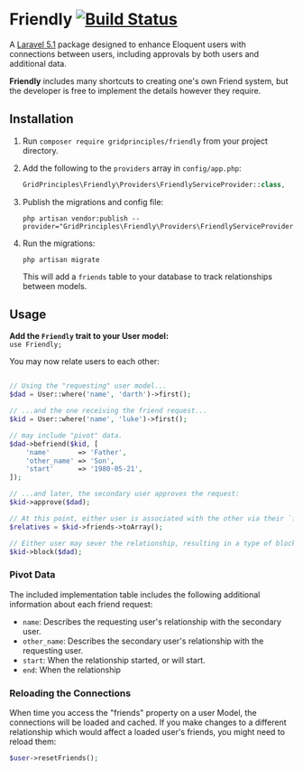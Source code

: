 # Friendly [![Build Status](https://travis-ci.org/gridprinciples/friendly.svg?branch=master)](https://travis-ci.org/gridprinciples/friendly)

A [Laravel 5.1](http://laravel.com/docs/5.1) package designed to enhance Eloquent users with connections between users,
including approvals by both users and additional data.

**Friendly** includes many shortcuts to creating one's own Friend system, but the developer is free to implement
the details however they require.

## Installation
1. Run `composer require gridprinciples/friendly` from your project directory.
1. Add the following to the `providers` array in `config/app.php`:  
    ```php
    GridPrinciples\Friendly\Providers\FriendlyServiceProvider::class,
    ```

1. Publish the migrations and config file:  
    ```
    php artisan vendor:publish --provider="GridPrinciples\Friendly\Providers\FriendlyServiceProvider"
    ```
    
1. Run the migrations:  
    ```
    php artisan migrate
    ```  
    This will add a `friends` table to your database to track relationships between models.
    
## Usage

**Add the `Friendly` trait to your User model:**      
    `use Friendly;`

You may now relate users to each other:

```php

// Using the "requesting" user model...
$dad = User::where('name', 'darth')->first();

// ...and the one receiving the friend request...
$kid = User::where('name', 'luke')->first();

// may include "pivot" data.
$dad->befriend($kid, [
    'name'       => 'Father',
    'other_name' => 'Son',
    'start'      => '1980-05-21',
]);

// ...and later, the secondary user approves the request:
$kid->approve($dad);

// At this point, either user is associated with the other via their `friends` attribute (a Collection):
$relatives = $kid->friends->toArray();

// Either user may sever the relationship, resulting in a type of block:
$kid->block($dad);

```

### Pivot Data

The included implementation table includes the following additional information about each friend request:

- `name`: Describes the requesting user's relationship with the secondary user.
- `other_name`: Describes the secondary user's relationship with the requesting user.
- `start`: When the relationship started, or will start.
- `end`: When the relationship 

### Reloading the Connections

When time you access the "friends" property on a user Model, the connections will be loaded and cached.  If you
make changes to a different relationship which would affect a loaded user's friends, you might need to reload them:
```php
$user->resetFriends();
```


